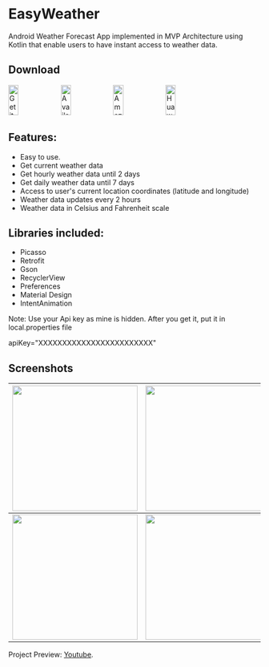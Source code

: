 # EasyWeather
Android Weather Forecast App implemented in MVP Architecture using Kotlin that enable users to have instant access to weather data.

## Download

<a href='https://play.google.com/store/apps/details?id=com.marwaeltayeb.weatherforecast'><img alt='Get it on Google Play' src='https://upload.wikimedia.org/wikipedia/commons/thumb/7/78/Google_Play_Store_badge_EN.svg/512px-Google_Play_Store_badge_EN.svg.png' width="20%" height="60"/></a>
<a href="https://galaxy.store/forecast"><img src="https://img.samsungapps.com/seller/images/badges/galaxyStore/png_big/GalaxyStore_English.png?ver=1599637432000" alt="Available on Samsung Galaxy Store" width="20%" height="60"></a>
<a href="https://www.amazon.com/Marwa-Eltayeb-WeatherForecast/dp/B08HCWJ7KH"><img src="https://images-na.ssl-images-amazon.com/images/G/01/mobile-apps/devportal2/res/images/amazon-appstore-badge-english-black.png" alt="Amazon App Store" width="20%" height="60"></a>
<a href="https://appgallery.huawei.com/app/C103183075"><img src="https://upload.wikimedia.org/wikipedia/commons/e/e7/Huawei_AppGallery_white_badge_EN.png" alt="Huawei AppGallery" width="20%" height="60"></a>

## Features:

- Easy to use.
- Get current weather data
- Get hourly weather data until 2 days
- Get daily weather data until 7 days
- Access to user's current location coordinates (latitude and longitude)
- Weather data updates every 2 hours
- Weather data in Celsius and Fahrenheit scale

## Libraries included:

- Picasso
- Retrofit
- Gson
- RecyclerView
- Preferences
- Material Design
- IntentAnimation

Note: Use your Api key as mine is hidden. After you get it, put it in local.properties file

apiKey="XXXXXXXXXXXXXXXXXXXXXXXX"

## Screenshots

| <img src="https://i.imgur.com/tWF0HNr.png" width="250">  | <img src="https://i.imgur.com/Me0cMl0.png" width="250"> | <img src="https://i.imgur.com/9WEhf6d.png" width="250">   
| ------------- | ------------- | ------------- |
| <img src="https://i.imgur.com/O4KIv2K.jpg" width="250">  | <img src="https://i.imgur.com/AZSg3wl.jpg" width="250"> | <img src="https://i.imgur.com/lsQTy0H.jpg" width="250"> 

Project Preview: [Youtube](https://youtu.be/FCpmjr6GrHU).


